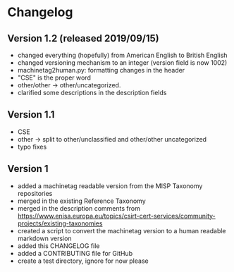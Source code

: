 # Changelog

## Version 1.2  (released 2019/09/15)

  * changed everything (hopefully) from American English to British English
  * changed versioning mechanism to an integer (version field is now 1002)
  * machinetag2human.py: formatting changes in the header
  * "CSE" is the proper word
  * other/other -> other/uncategorized.
  * clarified some descriptions in the description fields


## Version 1.1

  * CSE
  * other -> split to other/unclassified and other/other uncategorized
  * typo fixes

## Version 1

  * added a machinetag readable version from the MISP Taxonomy repositories
  * merged in the existing Reference Taxonomy
  * merged in the description comments from https://www.enisa.europa.eu/topics/csirt-cert-services/community-projects/existing-taxonomies
  * created a script to convert the machinetag version to a human readable markdown version
  * added this CHANGELOG file
  * added a CONTRIBUTING file for GitHub
  * create a test directory, ignore for now please
